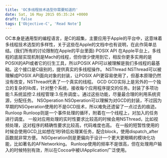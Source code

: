 ```yaml
---
title: 'OC多线程技术选型你需要知道的'
date: Sat, 16 May 2015 05:35:24 +0000
draft: false
tags: ['Objective-C', 'Read Note']
---
```


OC本身是通用型的编程语言，是C的超集，主要应用于Apple的平台中，这意味着多线程技术选型的多样性，关于这些在Apple的文档中也有说明，在此作简单总结。(我们所有的讨论限制在Apple的平台里面) POSIX API 在Apple平台上，多线程的底层实现机制是Mach的线程，但你很少使用到它，相反你更多实用的是POSIX的API或者它的衍生工具，所以POSIX API可以被理解是我们多线程的最基础。这个接口是C级别的，提供真实的多线程操作。 NSThread NSThread可以被理解成POSIX API面向对象的封装，让POSIX API更容易使用了，但基本原理仍然没有改变，NSThread代表了一个真实的线程。 GCD GCD实际上是另外的一个独立的复杂的lib库，针对整个系统，接收每个应用程序提交的任务。封装了多项功能:1.系统监控:2.线程管理:3.任务调度:。通过这些功能，尽量最合理的利用系统资源，分配任务。 NSOperation NSOperation可以理解为对GCD的封装，不过因为早期的NSOperation使用的不是GCD技术，所以难免还遗留了一点过去的痕迹。 Runloop Runloop则是一个事件处理的循环，附着在一个线程上，对加入的任务进行调度。 一般对应用处理的实时性要求比较高的时候会用NSThread，比如视频处理，这对程序的精确性要求比较高，代码难度也高。 在一般的短暂性使用的时候会使用GCD,比如想在1秒钟后处理某任务，配合block，使用dispatch\_after函数就非常方便。 NSOperation则是更偏向于设计一个更大更眼睛的模块化功能，比如著名的AFNetworking。 Runloop使用的频率不是很高，但在处理用户输入的时候特别有效，所以在Cocoa中被UIApplication广泛使用。